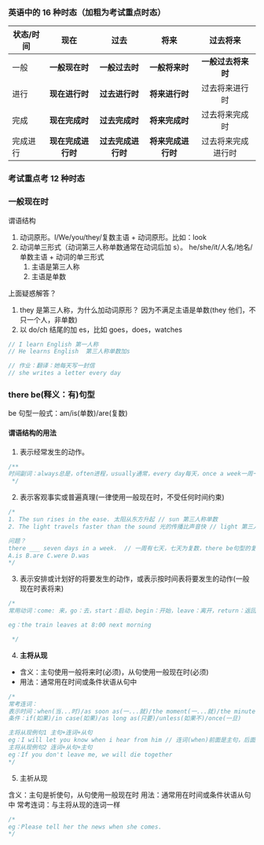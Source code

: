 ### 英语中的 16 种时态（加粗为考试重点时态）

| 状态/时间 |        现在        |        过去        |        将来        |      过去将来      |
| --------- | :----------------: | :----------------: | :----------------: | :----------------: |
| 一般      |   **一般现在时**   |   **一般过去时**   |   **一般将来时**   | **一般过去将来时** |
| 进行      |   **现在进行时**   |   **过去进行时**   |   **将来进行时**   |   过去将来进行时   |
| 完成      |   **现在完成时**   |   **过去完成时**   |   **将来完成时**   |   过去将来完成时   |
| 完成进行  | **现在完成进行时** | **过去完成进行时** | **将来完成进行时** | 过去将来完成进行时 |

### 考试重点考 12 种时态

### 一般现在时

谓语结构

1. 动词原形。I/We/you/they/复数主语 + 动词原形。比如：look
2. 动词单三形式（动词第三人称单数通常在动词后加 s）。 he/she/it/人名/地名/单数主语 + 动词的单三形式
   1. 主语是第三人称
   2. 主语是单数

上面疑惑解答？

1. they 是第三人称，为什么加动词原形？ 因为不满足主语是单数(they 他们，不只一个人，非单数)
2. 以 do/ch 结尾的加 es，比如 goes，does，watches

```js
// I learn English 第一人称
// He learns English  第三人称单数加s

// 作业：翻译：她每天写一封信
// she writes a letter every day
```

### there be(释义：有)句型

be 句型一般式：am/is(单数)/are(复数)

#### 谓语结构的用法

1. 表示经常发生的动作。

```js
/**
时间副词：always总是，often进程，usually通常，every day每天，once a week一周一次，twice a month 每月两次，once in a while偶尔，now and then偶尔
 */
```

2. 表示客观事实或普遍真理(一律使用一般现在时，不受任何时间约束)

```js
/*
1. The sun rises in the ease. 太阳从东方升起 // sun 第三人称单数
2. The light travels faster than the sound 光的传播比声音快 // light 第三人称单数

问题？
there ___ seven days in a week.  // 一周有七天，七天为复数，there be句型的复数形式选are，看后面的名词seven days ，
A.is B.are C.were D.was 
*/
```

3. 表示安排或计划好的将要发生的动作，或表示按时间表将要发生的动作(一般现在时表将来)

```js
/*
常用动词：come: 来，go：去，start：启动，begin：开始，leave：离开，return：返回 ...

eg：the train leaves at 8:00 next morning

 */
```

4. **主将从现**

- 含义：主句使用一般将来时(必须)，从句使用一般现在时(必须)
- 用法：通常用在时间或条件状语从句中

```js
/*
常考连词：
表示时间：when(当...时)/as soon as(一...就)/the moment(一...就)/the minute(一...就)
条件：if(如果)/in case(如果)/as long as(只要)/unless(如果不)/once(一旦)

主将从现例句1 主句+连词+从句
eg：I will let you know when i hear from him // 连词(when)前面是主句，后面是从句
主将从现例句2 连词+从句+主句
eg：If you don't leave me, we will die together
*/
```

5. 主祈从现

含义：主句是祈使句，从句使用一般现在时
用法：通常用在时间或条件状语从句中
常考连词：与主将从现的连词一样

```js
/*
eg：Please tell her the news when she comes.
*/
```
